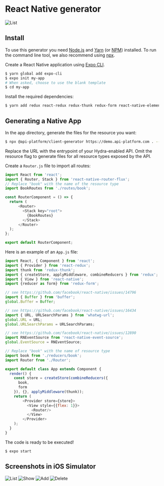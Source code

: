 # React Native generator

![List](../.gitbook/assets/client-generator-react-native-list%20%281%29.png)

## Install

To use this generator you need [Node.js](https://nodejs.org/) and [Yarn](https://yarnpkg.com/) \(or [NPM](https://www.npmjs.com/)\) installed. To run the command line tool, we also recommend using [npx](https://www.npmjs.com/package/npx).

Create a React Native application using [Expo CLI](https://docs.expo.io/versions/latest/workflow/expo-cli).

```bash
$ yarn global add expo-cli
$ expo init my-app
# When asked, choose to use the blank template
$ cd my-app
```

Install the required dependencies:

```bash
$ yarn add redux react-redux redux-thunk redux-form react-native-elements react-native-router-flux react-native-vector-icons prop-types whatwg-url buffer react-native-event-source
```

## Generating a Native App

In the app directory, generate the files for the resource you want:

```bash
$ npx @api-platform/client-generator https://demo.api-platform.com . --generator react-native --resource book
```

Replace the URL with the entrypoint of your Hydra-enabled API. Omit the resource flag to generate files for all resource types exposed by the API.

Create a `Router.js` file to import all routes:

```javascript
import React from 'react';
import { Router, Stack } from 'react-native-router-flux';
// Replace "book" with the name of the resource type
import BookRoutes from './routes/book';

const RouterComponent = () => {
  return (
      <Router>
        <Stack key="root">
          {BookRoutes}
        </Stack>
      </Router>
  );
};

export default RouterComponent;
```

Here is an example of an `App.js` file:

```javascript
import React, { Component } from 'react';
import { Provider } from 'react-redux';
import thunk from 'redux-thunk';
import { createStore, applyMiddleware, combineReducers } from 'redux';
import { View } from 'react-native';
import {reducer as form} from 'redux-form';

// see https://github.com/facebook/react-native/issues/14796
import { Buffer } from 'buffer';
global.Buffer = Buffer;

// see https://github.com/facebook/react-native/issues/16434
import { URL, URLSearchParams } from 'whatwg-url';
global.URL = URL;
global.URLSearchParams = URLSearchParams;

// see https://github.com/facebook/react-native/issues/12890
import RNEventSource from 'react-native-event-source';
global.EventSource = RNEventSource;

// Replace "book" with the name of resource type
import book from './reducers/book';
import Router from './Router';

export default class App extends Component {
  render() {
    const store = createStore(combineReducers({
      book,
      form
    }), {}, applyMiddleware(thunk));
    return (
        <Provider store={store}>
          <View style={{flex: 1}}>
            <Router/>
          </View>
        </Provider>
    );
  }
}
```

The code is ready to be executed!

```bash
$ expo start
```

## Screenshots in iOS Simulator

![List](../.gitbook/assets/client-generator-react-native-list.png) ![Show](../.gitbook/assets/client-generator-react-native-show.png) ![Add](../.gitbook/assets/client-generator-react-native-add.png) ![Delete](../.gitbook/assets/client-generator-react-native-delete.png)

